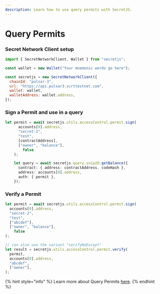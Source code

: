 ```yaml
---
description: Learn how to use query permits with SecretJS.
---
```


# Query Permits

### Secret Network Client setup

```javascript
import { SecretNetworkClient, Wallet } from "secretjs";

const wallet = new Wallet("Your mnemonic words go here");

const secretjs = new SecretNetworkClient({
  chainId: "pulsar-3",
  url: "https://api.pulsar3.scrttestnet.com",
  wallet: wallet,
  walletAddress: wallet.address,
});
```

### Sign a Permit and use in a query

```typescript
let permit = await secretjs.utils.accessControl.permit.sign(
      accounts[0].address,
      "secret-2",
      "test",
      [contractAddress],
      ["owner", "balance"],
        false
    );

    let query = await secretjs.query.snip20.getBalance({
      contract: { address: contractAddress, codeHash },
      address: accounts[0].address,
      auth: { permit },
    });
```

### Verify a Permit

```typescript
let permit = await secretjs.utils.accessControl.permit.sign(
  accounts[0].address,
  "secret-2",
  "test",
  ["abcdef"],
  ["owner", "balance"],
    false
);

// can also use the variant "verifyNoExcept"
let result = secretjs.utils.accessControl.permit.verify(
  permit,
  accounts[0].address,
  "abcdef",
  ["owner"],
);
```

{% hint style="info" %}
Learn more about Query Permits [here](https://docs.scrt.network/secret-network-documentation/development/development-concepts/permissioned-viewing/certs-viewing-permits).&#x20;
{% endhint %}
